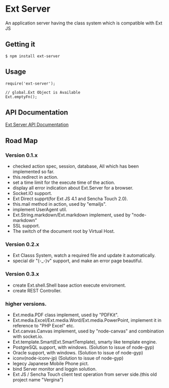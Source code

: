 # Ext Server

An application server having the class system which is compatible with Ext JS

## Getting it

    $ npm install ext-server

## Usage

    require('ext-server');

    // global.Ext Object is Available
    Ext.emptyFn();

## API Documentation

[Ext Server API Documentation](http://xenophy.github.com/ext-server/)


## Road Map


### Version 0.1.x
* checked action spec, session, database, All which has been implemented so far.
* this.redirect in action.
* set a time limit for the execute time of the action.
* display all error indication about Ext.Server for a browser.
* Socket.IO support.
* Ext Direct supprt(for Ext JS 4.1 and Sencha Touch 2.0).
* this.mail method in action, used by "emailjs".
* implement UserAgent util.
* Ext.String.markdown/Ext.markdown implement, used by "node-markdown"
* SSL support.
* The switch of the document root by Virtual Host.

### Version 0.2.x
* Ext Classs System, watch a required file and update it automatically.
* special dir "(-_-)v" support, and make an error page beautiful.

### Version 0.3.x
* create Ext.shell.Shell base action execute enviroment.
* create REST Controller.

### higher versions.
* Ext.media.PDF class implement, used by "PDFKit".
* Ext.media.Excel/Ext.media.Word/Ext.media.PowerPoint, implement it in reference to "PHP Excel" etc.
* Ext.canvas.Canvas implement, used by "node-canvas" and combination with socket.io.
* Ext.template.Smart(Ext.SmartTemplate), smarty like template engine.
* PostgreSQL support, with windows. (Solution to issue of node-gyp)
* Oracle support, with windows. (Solution to issue of node-gyp)
* iconv(node-iconv-jp) (Solution to issue of node-gyp)
* legecy Japanese Mobile Phone pict.
* bind Server monitor and loggin solution.
* Ext JS / Sencha Touch client test operation from server side.(this old project name "Vergina")

